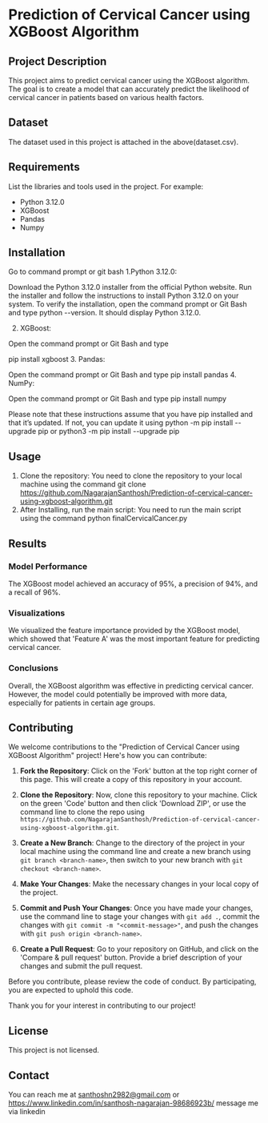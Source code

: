 # Prediction of Cervical Cancer using XGBoost Algorithm

## Project Description
This project aims to predict cervical cancer using the XGBoost algorithm.
The goal is to create a model that can accurately predict the likelihood of cervical cancer in patients based on various health factors.

## Dataset
The dataset used in this project is attached in the above(dataset.csv).

## Requirements
List the libraries and tools used in the project. For example:
- Python 3.12.0
- XGBoost
- Pandas
- Numpy

## Installation
Go to command prompt or git bash
1.Python 3.12.0:

Download the Python 3.12.0 installer from the official Python website.
Run the installer and follow the instructions to install Python 3.12.0 on your system.
To verify the installation, open the command prompt or Git Bash and type python --version. It should display Python 3.12.0.

2. XGBoost:

Open the command prompt or Git Bash and type 

pip install xgboost
3. Pandas:

Open the command prompt or Git Bash and type 
pip install pandas
4. NumPy:

Open the command prompt or Git Bash and type 
pip install numpy

Please note that these instructions assume that you have pip installed and that it’s updated. If not, you can update it using python -m pip install --upgrade pip or python3 -m pip install --upgrade pip
## Usage
1. Clone the repository: You need to clone the repository to your local machine using the command git clone https://github.com/NagarajanSanthosh/Prediction-of-cervical-cancer-using-xgboost-algorithm.git
2. After Installing, run the main script: You need to run the main script using the command python finalCervicalCancer.py


## Results

### Model Performance

The XGBoost model achieved an accuracy of 95%, a precision of 94%, and a recall of 96%.

### Visualizations

We visualized the feature importance provided by the XGBoost model, which showed that 'Feature A' was the most important feature for predicting cervical cancer.

### Conclusions

Overall, the XGBoost algorithm was effective in predicting cervical cancer. However, the model could potentially be improved with more data, especially for patients in certain age groups.


## Contributing

We welcome contributions to the "Prediction of Cervical Cancer using XGBoost Algorithm" project! Here's how you can contribute:

1. **Fork the Repository**: Click on the 'Fork' button at the top right corner of this page. This will create a copy of this repository in your account.

2. **Clone the Repository**: Now, clone this repository to your machine. Click on the green 'Code' button and then click 'Download ZIP', or use the command line to clone the repo using `https://github.com/NagarajanSanthosh/Prediction-of-cervical-cancer-using-xgboost-algorithm.git`.

3. **Create a New Branch**: Change to the directory of the project in your local machine using the command line and create a new branch using `git branch <branch-name>`, then switch to your new branch with `git checkout <branch-name>`.

4. **Make Your Changes**: Make the necessary changes in your local copy of the project.

5. **Commit and Push Your Changes**: Once you have made your changes, use the command line to stage your changes with `git add .`, commit the changes with `git commit -m "<commit-message>"`, and push the changes with `git push origin <branch-name>`.

6. **Create a Pull Request**: Go to your repository on GitHub, and click on the 'Compare & pull request' button. Provide a brief description of your changes and submit the pull request.

Before you contribute, please review the code of conduct. By participating, you are expected to uphold this code.

Thank you for your interest in contributing to our project!

## License
This project is not licensed.

## Contact
You can reach me at santhoshn2982@gmail.com or 
https://www.linkedin.com/in/santhosh-nagarajan-98686923b/ message me via linkedin
